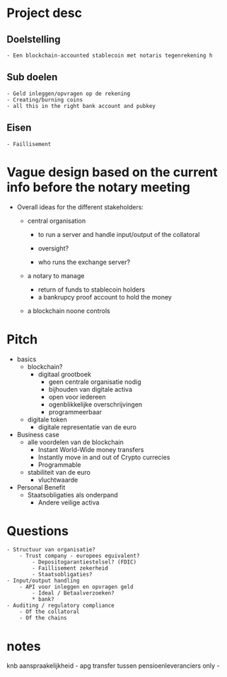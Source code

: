 # Project desc

## Doelstelling

    - Een blockchain-accounted stablecoin met notaris tegenrekening h

## Sub doelen

    - Geld inleggen/opvragen op de rekening
    - Creating/burning coins
    - all this in the right bank account and pubkey

## Eisen

    - Faillisement

# Vague design based on the current info before the notary meeting

 - Overall ideas for the different stakeholders:
    - central organisation
        - to run a server and handle input/output of the collatoral

        - oversight?
        - who runs the exchange server?

    - a notary to manage

        - return of funds to stablecoin holders
        - a bankrupcy proof account to hold the money

    - a blockchain noone controls

# Pitch

 - basics
     - blockchain?
        - digitaal grootboek
            - geen centrale organisatie nodig
            - bijhouden van digitale activa
            - open voor iedereen
            - ogenblikkelijke overschrijvingen
            - programmeerbaar
     - digitale token
        - digitale representatie van de euro
 - Business case
    - alle voordelen van de blockchain
        - Instant World-Wide money transfers
        - Instantly move in and out of Crypto currecies
        - Programmable
    - stabiliteit van de euro
        - vluchtwaarde
 - Personal Benefit
    - Staatsobligaties als onderpand
        - Andere veilige activa

# Questions

    - Structuur van organisatie?
        - Trust company - europees equivalent?
            - Depositogarantiestelsel? (FDIC)
            - Faillisement zekerheid
            - Staatsobligaties?
    - Input/output handling
        - API voor inleggen en opvragen geld
            - Ideal / Betaalverzoeken?
            * bank?
    - Auditing / regulatory compliance
        - Of the collatoral
        - Of the chains


# notes



knb aanspraakelijkheid
    - apg transfer tussen pensioenleveranciers only
    -
